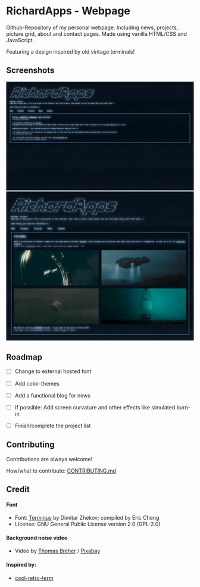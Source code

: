 
# RichardApps - Webpage
Github-Repository of my personal webpage. Including news, projects, picture grid, about and contact pages.
Made using vanilla HTML/CSS and JavaScript.

Featuring a design inspired by old vintage terminals!

## Screenshots

![App Screenshot](/assets/preview.png)
![App Screenshot](/assets/preview_2.png)

## Roadmap

- [ ] Change to external hosted font

- [ ] Add color-themes

- [ ] Add a functional blog for news

- [ ] If possible: Add screen curvature and other effects like simulated burn-in

- [ ] Finish/complete the project list

## Contributing

Contributions are always welcome!

How/what to contribute: [CONTRIBUTING.md](CONTRIBUTING.md)
## Credit

#### Font
- Font: [Terminus](https://github.com/chrissimpkins/codeface/tree/master/fonts/terminus) by Dimitar Zhekov; compiled by Eric Cheng
- License: GNU General Public License version 2.0 (GPL-2.0)

#### Background noise video
- Video by [Thomas Breher](https://pixabay.com/de/users/tbit-715211/?utm_source=link-attribution&utm_medium=referral&utm_campaign=video&utm_content=1285) / [Pixabay](https://pixabay.com/de/videos/fernseher-st%C3%B6rung-bildrauschen-1285/)

#### Inspired by:
- [cool-retro-term](https://github.com/Swordfish90/cool-retro-term)